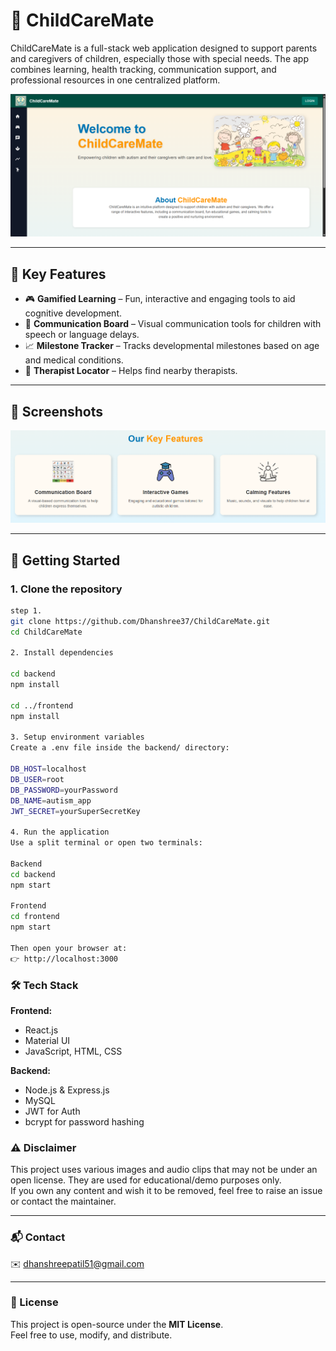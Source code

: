 # 👶 ChildCareMate

ChildCareMate is a full-stack web application designed to support parents and caregivers of children, especially those with special needs. The app combines learning, health tracking, communication support, and professional resources in one centralized platform.

![App Banner](./screenshots/intro-image.png)

---

## 🌟 Key Features

- 🎮 **Gamified Learning** – Fun, interactive and engaging tools to aid cognitive development.
- 💬 **Communication Board** – Visual communication tools for children with speech or language delays.
- 📈 **Milestone Tracker** – Tracks developmental milestones based on age and medical conditions.
- 📍 **Therapist Locator** – Helps find nearby therapists.

---

## 📸 Screenshots

![screenshot](./screenshots/screeshot1.png) 




---

## 🚀 Getting Started

### 1. Clone the repository

```bash
step 1.
git clone https://github.com/Dhanshree37/ChildCareMate.git
cd ChildCareMate

2. Install dependencies

cd backend
npm install

cd ../frontend
npm install

3. Setup environment variables
Create a .env file inside the backend/ directory:

DB_HOST=localhost
DB_USER=root
DB_PASSWORD=yourPassword
DB_NAME=autism_app
JWT_SECRET=yourSuperSecretKey

4. Run the application
Use a split terminal or open two terminals:

Backend
cd backend
npm start

Frontend
cd frontend
npm start

Then open your browser at:
👉 http://localhost:3000

```
### 🛠 Tech Stack

**Frontend:**
- React.js  
- Material UI  
- JavaScript, HTML, CSS  

**Backend:**
- Node.js & Express.js  
- MySQL  
- JWT for Auth  
- bcrypt for password hashing  



### ⚠️ Disclaimer  
This project uses various images and audio clips that may not be under an open license. They are used for educational/demo purposes only.  
If you own any content and wish it to be removed, feel free to raise an issue or contact the maintainer.

---

### 📬 Contact  
✉️ dhanshreepatil51@gmail.com  

---

### 📄 License  
This project is open-source under the **MIT License**.  
Feel free to use, modify, and distribute.
